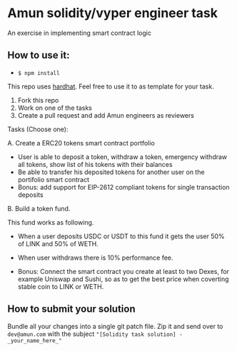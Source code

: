# Amun solidity/vyper engineer task

An exercise in implementing smart contract logic

## How to use it:

- `$ npm install`

This repo uses [hardhat](https://hardhat.org/). Feel free to use it to as template for your task.

1. Fork this repo
2. Work on one of the tasks
3. Create a pull request and add Amun engineers as reviewers

Tasks (Choose one):

A. Create a ERC20 tokens smart contract portfolio

- User is able to deposit a token, withdraw a token, emergency withdraw all tokens, show list of his tokens with their balances
- Be able to transfer his deposited tokens for another user on the portifolio smart contract
- Bonus: add support for EIP-2612 compliant tokens for single transaction deposits

B. Build a token fund.

This fund works as following.

- When a user deposits USDC or USDT to this fund it gets the user 50% of LINK and 50% of WETH.

- When user withdraws there is 10% performance fee.

- Bonus: Connect the smart contract you create at least to two Dexes, for example Uniswap and Sushi, so as to get the best price when coverting stable coin to LINK or WETH.

## How to submit your solution

Bundle all your changes into a single git patch file. Zip it and send over to `dev@amun.com` with the subject `"[Solidity task solution] - _your_name_here_"`
